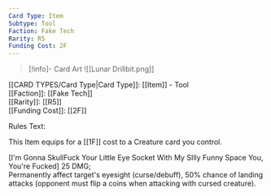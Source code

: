 ```yaml
---
Card Type: Item
Subtype: Tool
Faction: Fake Tech
Rarity: R5
Funding Cost: 2F
---
```

> [!info]- Card Art
> ![[Lunar Drillbit.png]]

[[CARD TYPES/Card Type|Card Type]]: [[Item]] - Tool  
[[Faction]]: [[Fake Tech]]  
[[Rarity]]: [[R5]]  
[[Funding Cost]]: [[2F]]  

Rules Text:  

This Item equips for a [[1F]] cost to a Creature card you control.  

[I'm Gonna SkullFuck Your Little Eye Socket With My SIlly Funny Space You, You're Fucked] 25 DMG;  
Permanently affect target's eyesight (curse/debuff), 50% chance of landing attacks (opponent must flip a coins when attacking with cursed creature).  